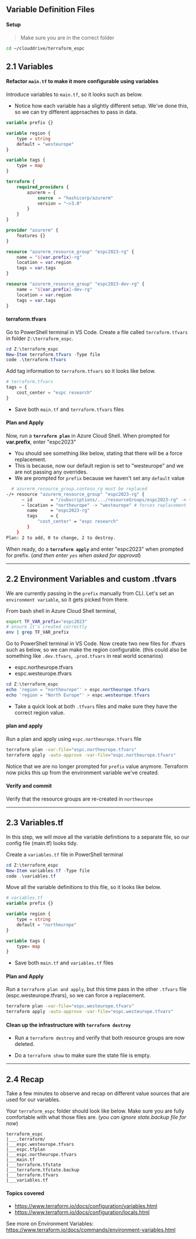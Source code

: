 ## Variable Definition Files

#### Setup

> Make sure you are in the correct folder

```bash
cd ~/clouddrive/terraform_espc
```

## 2.1 Variables

#### Refactor `main.tf` to make it more configurable using variables

Introduce variables to `main.tf`, so it looks such as below.

* Notice how each variable has a slightly different setup. We've done this, so we can try different approaches to pass in data.

```terraform
variable prefix {}

variable region {           
    type = string
    default = "westeurope"
}

variable tags {
    type = map          
}

terraform {
    required_providers {
        azurerm = {
            source  = "hashicorp/azurerm"
            version = "~>3.0"
        }
    }
}

provider "azurerm" {
    features {}    
}

resource "azurerm_resource_group" "espc2023-rg" {
    name = "${var.prefix}-rg"
    location = var.region
    tags = var.tags
}

resource "azurerm_resource_group" "espc2023-dev-rg" {    
    name = "${var.prefix}-dev-rg"
    location = var.region
    tags = var.tags
}
```

#### terraform.tfvars

Go to PowerShell terminal in VS Code.
Create a file called `terraform.tfvars` in folder `Z:\terraform_espc`.

```powershell
cd Z:\terraform_espc
New-Item terraform.tfvars -Type file
code .\terraform.tfvars
```

Add tag information to `terraform.tfvars` so it looks like below.

```terraform
# terraform.tfvars
tags = {  
    cost_center = "espc research"    
} 
```
* Save both `main.tf` and `terraform.tfvars` files

#### Plan and Apply

Now, run a **`terraform plan`** in Azure Cloud Shell. When prompted for **var.prefix**, enter "espc2023"

* You should see something like below, stating that there will be a force replacement.
* This is because, now our default region is set to "westeurope" and we are not passing any overrides.
* We are prompted for `prefix` because we haven't set any `default` value

```bash
  # azurerm_resource_group.contoso_rg must be replaced
-/+ resource "azurerm_resource_group" "espc2023-rg" {
      ~ id       = "/subscriptions/.../resourceGroups/espc2023-rg" -> (known after apply)
      ~ location = "northeurope" -> "westeurope" # forces replacement
        name     = "espc2023-rg"
        tags     = {
            "cost_center" = "espc research"
        }
    }
Plan: 2 to add, 0 to change, 2 to destroy.
```

When ready, do a **`terraform apply`** and enter "espc2023" when prompted for prefix. (_and then enter `yes` when asked for approval_)

----

## 2.2 Environment Variables and custom .tfvars

We are currently passing in the `prefix` manually from CLI. Let's set an `environment variable`, so it gets picked from there.

From bash shell in Azure Cloud Shell terminal,
```bash
export TF_VAR_prefix="espc2023"
# ensure it's created correctly
env | grep TF_VAR_prefix
```

Go to PowerShell terminal in VS Code.
Now create two new files for .tfvars such as below, so we can make the region configurable. (this could  also be something like `.dev.tfvars`, `.prod.tfvars` in real world scenarios)

* espc.northeurope.tfvars
* espc.westeurope.tfvars

```powershell
cd Z:\terraform_espc
echo 'region = "northeurope"' > espc.northeurope.tfvars
echo 'region = "North Europe"' > espc.westeurope.tfvars
```

* Take a quick look at both `.tfvars` files and make sure they have the correct region value.

#### plan and apply

Run a plan and apply using `espc.northeurope.tfvars` file

```bash
terraform plan -var-file="espc.northeurope.tfvars"
terraform apply -auto-approve -var-file="espc.northeurope.tfvars"
```

Notice that we are no longer prompted for `prefix` value anymore. Terraform now picks this up from the environment variable we've created.

#### Verify and commit

Verify that the resource groups are re-created in `northeurope` 

---

## 2.3 Variables.tf

In this step, we will move all the variable definitions to a separate file, so our config file (main.tf) looks tidy.

Create a `variables.tf` file in PowerShell terminal

```powershell
cd Z:\terraform_espc
New-Item variables.tf -Type file
code .\variables.tf
```

Move all the variable definitions to this file, so it looks like below.

```terraform
# variables.tf
variable prefix {}

variable region {           
    type = string
    default = "northeurope"
}

variable tags {
    type= map          
}
```
* Save both `main.tf` and `variables.tf` files

#### Plan and Apply

Run a `terraform plan and apply`, but this time pass in the other `.tfvars` file (espc.westeurope.tfvars), so we can force a replacement.

```bash
terraform plan -var-file="espc.westeurope.tfvars"
terraform apply -auto-approve -var-file="espc.westeurope.tfvars"
```

#### Clean up the infrastructure with `terraform destroy`

* Run a `terraform destroy` and verify that both resource groups are now deleted.

* Do a `terraform show` to make sure the state file is empty.

----

## 2.4 Recap

Take a few minutes to observe and recap on different value sources that are used for our variables.

Your `terraform_espc` folder should look like below. Make sure you are fully comfortable with what those files are. (_you can ignore state.backup file for now_)

```
terraform_espc
|___.terraform/ 
|___espc.westeurope.tfvars
|___espc.tfplan
|___espc.northeurope.tfvars
|___main.tf
|___terraform.tfstate
|___terraform.tfstate.backup
|___terraform.tfvars
|___variables.tf
```

#### Topics covered

* https://www.terraform.io/docs/configuration/variables.html
* https://www.terraform.io/docs/configuration/locals.html

See more on Environment Variables: https://www.terraform.io/docs/commands/environment-variables.html

